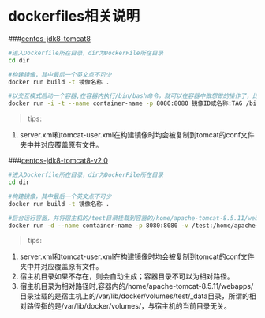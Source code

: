# dockerfiles相关说明
###[centos-jdk8-tomcat8](https://github.com/dingshijie/dockerfiles/tree/master/centos-jdk8-tomcat8 "点击查看")	
```Bash
#进入Dockerfile所在目录，dir为DockerFile所在目录
cd dir

#构建镜像，其中最后一个英文点不可少
docker run build -t 镜像名称 .  

#以交互模式启动一个容器,在容器内执行/bin/bash命令，就可以在容器中做想做的操作了，比如安装openssh-server
docker run -i -t --name container-name -p 8080:8080 镜像ID或名称:TAG /bin/bash 
```

>tips: 
  1. server.xml和tomcat-user.xml在构建镜像时均会被复制到tomcat的conf文件夹中并对应覆盖原有文件。

###[centos-jdk8-tomcat8-v2.0](https://github.com/dingshijie/dockerfiles/tree/master/centos-jdk8-tomcat8-v2.0 "点击查看")
```Bash
#进入Dockerfile所在目录，dir为DockerFile所在目录
cd dir

#构建镜像，其中最后一个英文点不可少
docker run build -t 镜像名称 .  

#后台运行容器，并将宿主机的/test目录挂载到容器的/home/apache-tomcat-8.5.11/webapps/目录
docker run -d --name comtainer-name -p 8080:8080 -v /test:/home/apache-tomcat-8.5.11/webapps/ 镜像ID或名称:TAG
```
>tips: 
  1. server.xml和tomcat-user.xml在构建镜像时均会被复制到tomcat的conf文件夹中并对应覆盖原有文件。
  2. 宿主机目录如果不存在，则会自动生成；容器目录不可以为相对路径。
  3. 宿主机目录为相对路径时,容器内的/home/apache-tomcat-8.5.11/webapps/目录挂载的是宿主机上的/var/lib/docker/volumes/test/\_data目录，所谓的相对路径指的是/var/lib/docker/volumes/，与宿主机的当前目录无关。
